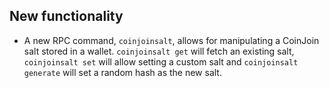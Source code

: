 New functionality
-----------

- A new RPC command, `coinjoinsalt`, allows for manipulating a CoinJoin salt stored in a wallet. `coinjoinsalt get` will fetch an existing salt, `coinjoinsalt set` will allow setting a custom salt and `coinjoinsalt generate` will set a random hash as the new salt.
